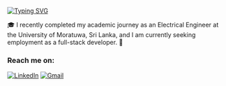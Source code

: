 [![Typing SVG](https://readme-typing-svg.demolab.com?font=Fira+Code&pause=1000&color=1E00F7&width=720&lines=Hi%2C+I'm+CHAMATH+INDUWARA.+)](https://git.io/typing-svg)


🎓 I recently completed my academic journey as an Electrical Engineer at the University of Moratuwa, Sri Lanka, and I am currently seeking employment as a full-stack developer. 🚀

### Reach me on:

[![LinkedIn](https://img.shields.io/badge/-LinkedIn-090909?style=for-the-badge&logo=linkedin&logoColor=007BB6)](https://www.linkedin.com/in/chamath-induwara/)
[![Gmail](https://img.shields.io/badge/Gmail-D14836?style=for-the-badge&logo=gmail&logoColor=white)](mailto:csschamathinduwara@gmail.com)

